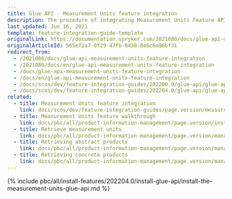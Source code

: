 ```yaml
---
title: Glue API - Measurement Units feature integration
description: The procedure of integrating Measurement Units Feature API into a Spryker project.
last_updated: Jun 16, 2021
template: feature-integration-guide-template
originalLink: https://documentation.spryker.com/2021080/docs/glue-api-measurement-units-feature-integration
originalArticleId: 565ef2a7-0f29-47fb-8438-8e6c6a96bf31
redirect_from:
  - /2021080/docs/glue-api-measurement-units-feature-integration
  - /2021080/docs/en/glue-api-measurement-units-feature-integration
  - /docs/glue-api-measurement-units-feature-integration
  - /docs/en/glue-api-measurement-units-feature-integration
  - /docs/scos/dev/feature-integration-guides/202200.0/glue-api/glue-api-measurement-units-feature-integration.html
  - /docs/scos/dev/feature-integration-guides/202204.0/glue-api/glue-api-measurement-units-feature-integration.html
related:
  - title: Measurement Units feature integration
    link: docs/scos/dev/feature-integration-guides/page.version/measurement-units-feature-integration.html
  - title: Measurement Units feature walkthrough
    link: docs/pbc/all/product-information-management/page.version/install-and-upgrade/install-glue-api/install-the-measurement-units-glue-api.html
  - title: Retrieve measurement units
    link: docs/pbc/all/product-information-management/page.version/manage-using-glue-api/retrieve-measurement-units.html
  - title: Retrieving abstract products
    link: docs/pbc/all/product-information-management/page.version/manage-using-glue-api/abstract-products/retrieve-abstract-products.html
  - title: Retrieving concrete products
    link: docs/pbc/all/product-information-management/page.version/manage-using-glue-api/concrete-products/retrieve-concrete-products.html
---
```


{% include pbc/all/install-features/202204.0/install-glue-api/install-the-measurement-units-glue-api.md %} <!-- To edit, see /_includes/pbc/all/install-features/202204.0/install-glue-api/install-the-measurement-units-glue-api.md -->
